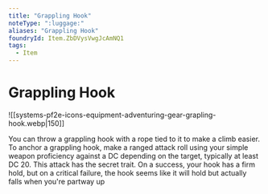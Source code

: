 ```yaml
---
title: "Grappling Hook"
noteType: ":luggage:"
aliases: "Grappling Hook"
foundryId: Item.ZbDVysVwgJcAmNQ1
tags:
  - Item
---
```


# Grappling Hook
![[systems-pf2e-icons-equipment-adventuring-gear-grapling-hook.webp|150]]

You can throw a grappling hook with a rope tied to it to make a climb easier. To anchor a grappling hook, make a ranged attack roll using your simple weapon proficiency against a DC depending on the target, typically at least DC 20. This attack has the secret trait. On a success, your hook has a firm hold, but on a critical failure, the hook seems like it will hold but actually falls when you're partway up
